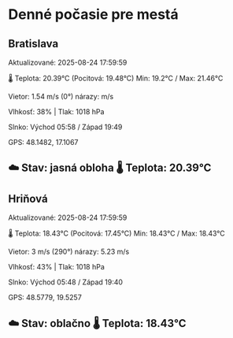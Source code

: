 ﻿# Denné počasie pre mestá

## Bratislava
Aktualizované: 2025-08-24 17:59:59

🌡️ Teplota: 20.39°C 
(Pocitová: 19.48°C)
Min: 19.2°C / Max: 21.46°C

Vietor: 1.54 m/s    (0°) 
nárazy:  m/s

Vlhkosť: 38% | Tlak: 1018 hPa

Slnko: Východ 05:58 / Západ 19:49

GPS: 48.1482, 17.1067

☁️ Stav: jasná obloha        🌡️ Teplota: 20.39°C
---

## Hriňová
Aktualizované: 2025-08-24 17:59:59

🌡️ Teplota: 18.43°C 
(Pocitová: 17.45°C)
Min: 18.43°C / Max: 18.43°C

Vietor: 3 m/s (290°)
nárazy: 5.23 m/s

Vlhkosť: 43% | Tlak: 1018 hPa

Slnko: Východ 05:48 / Západ 19:40

GPS: 48.5779, 19.5257

☁️ Stav: oblačno        🌡️ Teplota: 18.43°C
---
